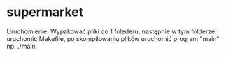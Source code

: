 # supermarket
Uruchomienie:
Wypakować pliki do 1 folederu, następnie w tym folderze uruchomić Makefile, po skompilowaniu plików uruchomić program "main" np. ./main
